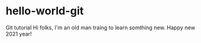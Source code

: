 # hello-world-git
Git tutorial 
Hi folks, 
I'm an old man traing to learn somthing new. Happy new 2021 year!
